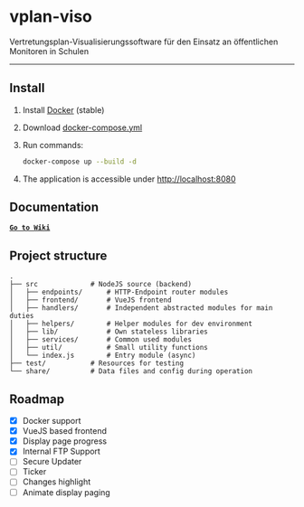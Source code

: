 # vplan-viso

Vertretungsplan-Visualisierungssoftware für den Einsatz an öffentlichen Monitoren in Schulen

---

## Install

1. Install [Docker](https://get.docker.com/) (stable)

2. Download [docker-compose.yml](https://github.com/DrJume/vplan-viso/blob/master/docker-compose.yml)

3. Run commands:

    ```bash
    docker-compose up --build -d
    ```

4. The application is accessible under [http://localhost:8080](http://localhost:8080)

## Documentation

[**`Go to Wiki`**](https://github.com/DrJume/vplan-viso/wiki)

## Project structure

```tree
.
├── src             # NodeJS source (backend)
│   ├── endpoints/      # HTTP-Endpoint router modules
│   ├── frontend/       # VueJS frontend
│   ├── handlers/       # Independent abstracted modules for main duties
│   ├── helpers/        # Helper modules for dev environment
│   ├── lib/            # Own stateless libraries
│   ├── services/       # Common used modules
│   ├── util/           # Small utility functions
│   └── index.js        # Entry module (async)
├── test/           # Resources for testing
└── share/          # Data files and config during operation
```

## Roadmap

- [x] Docker support
- [x] VueJS based frontend
- [x] Display page progress
- [x] Internal FTP Support
- [ ] Secure Updater
- [ ] Ticker
- [ ] Changes highlight
- [ ] Animate display paging
